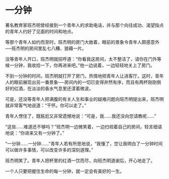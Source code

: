 # 一分钟

著名教育家班杰明曾经接到一个青年人的求助电话，并与那个向往成功、渴望指点的青年人约好了见面的时间和地点。 

等那个青年人如约而至时，班杰明的房门大敞着，眼前的景象令青年人颇感意外──班杰明的房间里乱七八糟、狼藉一片。 

没等青年人开口，班杰明就招呼道：“你看我这房间，太不整洁了，请你在门外等候一分钟，我收拾一下，你再进来吧。”他一边说着，一边轻轻地关上了房门。 

不到一分钟的时间，班杰明就打开了房门，热情地把青年人让进客厅。这时，青年人的眼前展现出另一番景象──房间内的一切已变得井然有序，而且有两杯刚刚倒好的红酒，在淡淡的香水气息里还漾着微波。 

可是，还没等青年人把满腹的有关人生和事业的疑难问题向班杰明提出来，班杰明就非常客气地说道：“干怀。你可以走了。” 

青年人愣住了，既尴尬又非常遗憾地说：“可是，我……我还没向您请教呢……” 

“这些……难道还不够吗？”班杰明一边微笑着，一边扫视着自己的房间，轻言细语地说：“你进来又有一分钟了。” 

“一分钟……一分钟……”青年人若有所思地说，“我懂了，您让我明白了一分钟时间可以做许多事情，可以改变许多的深刻道理。” 

班杰明笑了。青年人把杯里的红酒一饮而尽，向班杰明道谢后，开心地走了。 

一个人只要把握住生命的每一分钟，就一定会有美好的一生。
 